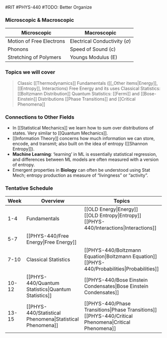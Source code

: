 #RIT #PHYS-440 #TODO: Better Organize
### Microscopic & Macroscopic
Microscopic | Macroscopic
----- | -----
Motion of Free Electrons | Electrical Conductivity ($\sigma$)
Phonons | Speed of Sound (c)
Stretching of Polymers | Youngs Modulus (E)
### Topics we will cover
> Classic [[Thermodynamics]]
> Fundamentals ([[_Other items|Energy]], [[Entropy]], Interactions)
> Free Energy and its uses
> Classical Statistics: [[Boltzmann Distribution]]
> Quantum Statistics: [[Fermi]] and [[Bose-Einstein]] Distributions
> [[Phase Transitions]] and [[Critical Phenomena]]
### Connections to Other Fields
 - In [[Statistical Mechanics]] we learn how to sum over distributions of states. Very similar to [[Quantum Mechanics]].
 - [[Information Theory]] concerns how much information we can store, encode, and transmit; also built on the idea of entropy ([[Shannon Entropy]]). 
 - **Machine Learning**: ‘learning’ in ML is essentially statistical regression, and differences between ML models are often measured with a version of entropy.
 - Emergent properties in **Biology** can often be understood using Stat Mech; entropy production as measure of “livingness” or “activity”.


### Tentative Schedule
Week | Overview | Topics
------ | ------ | -------
1-4 | Fundamentals | [[OLD Energy\|Energy]]<br>[[OLD Entropy\|Entropy]]<br>[[PHYS-440/Interactions\|Interactions]]
5-7 | [[PHYS-440/Free Energy\|Free Energy]] | 
7-10 | Classical Statistics | [[PHYS-440/Boltzmann Equation\|Boltzmann Equation]]<br>[[PHYS-440/Probabilities\|Probabilities]]
10-12 | [[PHYS-440/Quantum Statistics\|Quantum Statistics]] | [[PHYS-440/Bose Einstein Condensates\|Bose Einstein Condensates]]
13-15 | [[PHYS-440/Statistical Phenomena\|Statistical Phenomena]] | [[PHYS-440/Phase Transitions\|Phase Transitions]]<br>[[PHYS-440/Critical Phenomena\|Critical Phenomena]]


